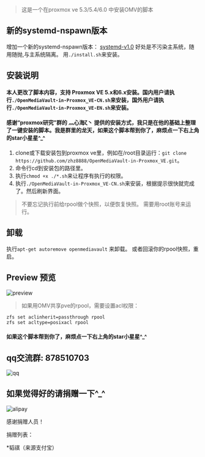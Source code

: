 >这是一个在proxmox ve 5.3/5.4/6.0 中安装OMV的脚本

## 新的systemd-nspawn版本 ##

增加一个新的systemd-nspawn版本： [systemd-v1.0](https://github.com/ivanhao/OmvInPve/tree/systemd-v1.0)
好处是不污染主系统，随用随抛,与主系统隔离。
用`./install.sh`来安装。

## 安装说明 ##
#### 本人更改了脚本内容，支持 Proxmox VE 5.x和6.x安装。国内用户请执行`./OpenMediaVault-in-Proxmox_VE-CN.sh`来安装，国外用户请执行`./OpenMediaVault-in-Proxmox_VE-EN.sh`来安装。
#### 感谢“proxmox研究”群的  灬心海ζ丶 提供的安装方式，我只是在他的基础上整理了一键安装的脚本。我是群里的龙天，如果这个脚本帮到你了，麻烦点一下右上角的star小星星^_^

1. clone或下载安装包到proxmox ve里，例如在/root目录运行：`git clone https://github.com/zhz8888/OpenMediaVault-in-Proxmox_VE.git`。
2. 命令行cd到安装包的路径里。
3. 执行`chmod +x ./*.sh`来让程序有执行的权限。
4. 执行`./OpenMediaVault-in-Proxmox_VE-CN.sh`来安装，根据提示很快就完成了。然后刷新界面。

> 不要忘记执行前给rpool做个快照，以便恢复快照。
> 需要用root账号来运行。

## 卸载 ##

执行`apt-get autoremove openmediavault` 来卸载。
或者回滚你的rpool快照，重启。

##  Preview 预览 ##
![preview](./preview.png)

> 如果用OMV共享pve的rpool，需要设置acl权限：
```
zfs set aclinherit=passthrough rpool
zfs set acltype=posixacl rpool
```
#### 如果这个脚本帮到你了，麻烦点一下右上角的star小星星^_^

## qq交流群: 878510703

![qq](http://upload-images.jianshu.io/upload_images/4171480-e0204ead0fb41d5e.jpg)

## 如果觉得好的请捐赠一下^_^
![alipay](https://upload-images.jianshu.io/upload_images/4171480-04c3ebb5c11cfdf9.png?imageMogr2/auto-orient/strip%7CimageView2/2/w/1240)


感谢捐赠人员！

捐赠列表：

*韬祺（来源支付宝）
